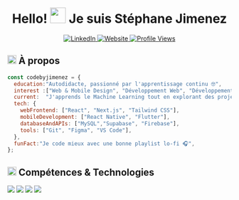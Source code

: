 <div align="center">

  <h1>Hello! <img src="https://media.giphy.com/media/hvRJCLFzcasrR4ia7z/giphy.gif" width="35px" height="35px"> Je suis Stéphane Jimenez</h1>
  
  <a href="https://www.linkedin.com/in/jimenezstephane">
    <img src="https://img.shields.io/badge/LinkedIn-%230A66C2.svg?style=for-the-badge&logo=linkedin&logoColor=FFAD69" alt="LinkedIn">
  </a>
  <a href="https://medium.com/@codebyjimenez">
    <img src="https://img.shields.io/badge/Website-%23171717.svg?style=for-the-badge&logo=google-chrome&logoColor=FFAD69" alt="Website">
  </a>
  <a href="https://github.com/codebyjimenez">
    <img src="https://komarev.com/ghpvc/?username=codebyjimenez&style=for-the-badge&color=c33224" alt="Profile Views">
  </a>  
</div>

<h2 align="left">
  <img src="https://media2.giphy.com/media/QssGEmpkyEOhBCb7e1/giphy.gif?cid=ecf05e47a0n3gi1bfqntqmob8g9aid1oyj2wr3ds3mg700bl&rid=giphy.gif" width="20px" height="20px"> 
  À propos
</h2>

```js
const codebyjimenez = {
  education:"Autodidacte, passionné par l'apprentissage continu 🤓",
  interest :["Web & Mobile Design", "Développement Web", "Développement Mobile", "SaaS", "IA"],
  current:  "J'apprends le Machine Learning tout en explorant des projets captivants 🚀",
  tech: {
    webFrontend: ["React", "Next.js", "Tailwind CSS"],
    mobileDevelopment: ["React Native", "Flutter"],
    databaseAndAPIs: ["MySQL","Supabase", "Firebase"],
    tools: ["Git", "Figma", "VS Code"],
  },
  funFact:"Je code mieux avec une bonne playlist lo-fi 🎧",
};
```

<h2 align="left">
  <img src="https://media2.giphy.com/media/QssGEmpkyEOhBCb7e1/giphy.gif?cid=ecf05e47a0n3gi1bfqntqmob8g9aid1oyj2wr3ds3mg700bl&rid=giphy.gif" width="20px" height="20px">
  Compétences & Technologies
</h2>

<div align="left">
  <img src="https://skillicons.dev/icons?i=figma,html,css,js" />
  <img src="https://skillicons.dev/icons?i=react,next,tailwind,flutter" />
  <img src="https://skillicons.dev/icons?i=github" />
  <img src="https://skillicons.dev/icons?i=mysql,firebase,supabase" />
</div>




